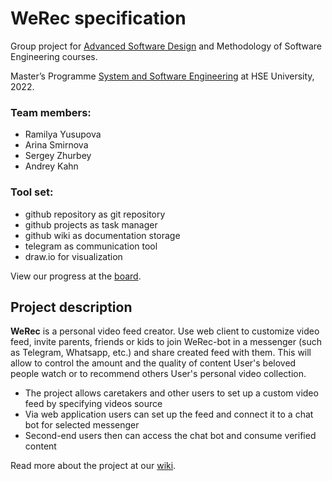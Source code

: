 # WeRec specification

Group project for [Advanced Software Design](https://objectoriented.ru/asd) and Methodology of Software Engineering courses.

Master’s Programme [System and Software Engineering](https://www.hse.ru/en/ma/se/about) at HSE University, 2022.

### Team members:
* Ramilya Yusupova  
* Arina Smirnova 
* Sergey Zhurbey 
* Andrey Kahn
  
### Tool set:
* github repository as git repository
* github projects as task manager
* github wiki as documentation storage
* telegram as communication tool
* draw.io for visualization

View our progress at the [board](https://github.com/users/warkosanta/projects/3/views/1).

## Project description

**WeRec** is a personal video feed creator. Use web client to customize video feed, invite parents, friends or kids to join WeRec-bot in a messenger (such as Telegram, Whatsapp, etc.) and share created feed with them. This will allow to control the amount and the quality of content User's beloved people watch or to recommend others User's personal video collection.

* The project allows caretakers and other users to set up a custom video feed by specifying videos source
* Via web application users can set up the feed and connect it to a chat bot for selected messenger
* Second-end users then can access the chat bot and consume verified content

Read more about the project at our [wiki](https://github.com/warkosanta/WeRec-specs/wiki/About).
